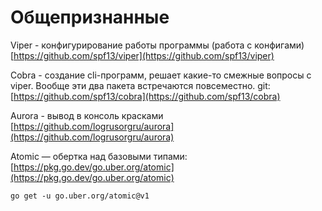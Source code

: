 # Общепризнанные

Viper - конфигурирование работы программы (работа с конфигами) [https://github.com/spf13/viper](https://github.com/spf13/viper)

Cobra - создание cli-программ, решает какие-то смежные вопросы с viper. Вообще эти два пакета встречаются повсеместно. git: [https://github.com/spf13/cobra](https://github.com/spf13/cobra)

Aurora - вывод в консоль красками [https://github.com/logrusorgru/aurora](https://github.com/logrusorgru/aurora)

Atomic — обертка над базовыми типами: [https://pkg.go.dev/go.uber.org/atomic](https://pkg.go.dev/go.uber.org/atomic)

```
go get -u go.uber.org/atomic@v1
```

